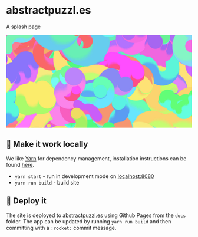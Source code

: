 # abstractpuzzl.es

A splash page

![Yay colours](/src/assets/twittercard.jpg?raw=true)

## :raised_hands: Make it work locally

We like [Yarn](https://github.com/yarnpkg/yarn) for dependency management, installation instructions can be found [here](https://yarnpkg.com/en/docs/install).

- `yarn start` - run in development mode on [localhost:8080](http://localhost:8080)
- `yarn run build` - build site

## :rocket: Deploy it

The site is deployed to [abstractpuzzl.es](http://abstractpuzzl.es/) using Github Pages from the `docs` folder. The app can be updated by running `yarn run build` and then committing with a `:rocket:` commit message.
